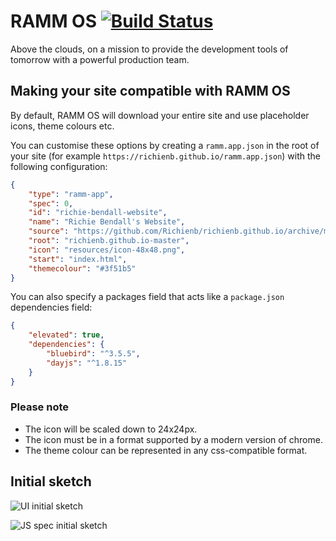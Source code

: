 # RAMM OS [![Build Status](https://img.shields.io/travis/com/rammdev/ramm-os/master.svg?style=for-the-badge)](https://travis-ci.com/rammdev/ramm-os)

Above the clouds, on a mission to provide the development tools of tomorrow with a powerful production team.

## Making your site compatible with RAMM OS

By default, RAMM OS will download your entire site and use placeholder icons, theme colours etc.

You can customise these options by creating a `ramm.app.json` in the root of your site (for example `https://richienb.github.io/ramm.app.json`) with the following configuration:

```json
{
    "type": "ramm-app",
    "spec": 0,
    "id": "richie-bendall-website",
    "name": "Richie Bendall's Website",
    "source": "https://github.com/Richienb/richienb.github.io/archive/master.zip",
    "root": "richienb.github.io-master",
    "icon": "resources/icon-48x48.png",
    "start": "index.html",
    "themecolour": "#3f51b5"
}
```

You can also specify a packages field that acts like a `package.json` dependencies field:

```json
{
    "elevated": true,
    "dependencies": {
        "bluebird": "^3.5.5",
        "dayjs": "^1.8.15"
    }
}
```

### Please note

-   The icon will be scaled down to 24x24px.
-   The icon must be in a format supported by a modern version of chrome.
-   The theme colour can be represented in any css-compatible format.

## Initial sketch

![UI initial sketch](https://lh3.googleusercontent.com/1DKSRwIhr9W_8v6BEyOmMysknieK5SGLL4t61o1-f2WceTDfUhAEo6JkhiADzzeAOoXsMmJFPQFcae09GpDHmrfQyVuQUXvSwdRoxuAPeqsIcJylIrnRQ0ffxF7IPnv0N2k-bKCb-BAsu5EpYqrq4vtkgbgA-YRbY6T3_l7mCkijp6uyyBHycUsAm2T0_ZtIikazFTOrI4wtvHJPxyTgofcXNQvjfKKB9BwEw69XZLK522IbYgKyK6wFOqysrByDp9EtGLyOmjuuL5978B2i52plSN7bSJOqULq70GRetZmXec5i4WgKeUD8k81exz6n5_35ynZCw50_5kNupuN_LhrBHs7xASu-gvDV0X0XGtlnCV5FMEYKYgyWdJ3eMfqK0k_UNlGojD_TFMjDfLofgkDQ3QB_e4pySZSV9AneLqMFbxD4oCVaHT25jSS4aYfXUdKUmtetWFKC-q4q-SLs6ODoKvM4NkYejU9GH0qxdzGX9wfjrKGiP4x_JscUvEyF5_qBPcL7SUIfaoWnGLFsMOBOe0F5_0ygSWJ3yw47WXgNJYKVsUfcs-bCz7Lo18MYU398vfloKD59h4qh1Bc18RLIqYZSKzZylsg6lhtHdkB0YORuIsB82ZNBZaRJwJVhaQUGVbg0FaMvNF1UXOozJON2yl0HuMyC=w1065-h750-no)

![JS spec initial sketch](https://lh3.googleusercontent.com/4XAsQshN_1em7JcppkJD2JlKQ9Nqg7aFBPhB3ohr1AnZMHBaMd4MQjYVKvkto8jY1ZZHxHkPuirE8fv5WncFWnCo5D9fsUqaH8Ax1xPuXH5C28nejhEp1r_I_aFPWiggCtbEzq0fOx-UjlDXfKb9x5-OwHvLrIOYAi0mi9rYV9BAQMzhljeJAC_1EW7aLDWcW24FHqrjmTpSM_xYR6jEtAKrLbatImLBKoLydD2w9xiMk8EeVih53yKl0Sn4RNc4Fjmdfj5UsAYIvkbSn6GjCF16gBKBJH_CArfRN6OuSx_z0MqxA97JwMswjV9EJm7GPP2kFFkDbIwI1Nu6fl0A2UGusEue60dKI-PMHCDQKwNTQPZgyRiJxETKZT1AEXBDdBIsOFNlqjH6iruKf6VrtKPOmlMrDlrqWXon-Dvr6uCBiJr_tvgB_40aARWR1T1neXtG5jB5VHEo1z85a7D5JTElwMtyqK1gOtYXFvUQMVrE3YBPHLX5wUO1RMINzkPc4lMRUXVABQNv_Hwf0rVYcmOvbaYqFkNAEgc2LvwwBZkhApQ6imC_XlPwYrEMDSFTPlQVKUpTxwTm_2yUz_UW_3QwrRiWm3KZJIzbuhaF-ESSzUX7qiozA9Ls5ibWmntob66VHdSXlHG-1ex6JYDbPlW6sXAXMCRI=w1038-h750-no)
